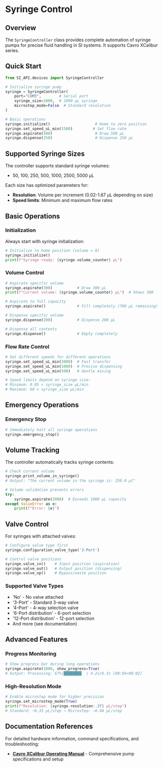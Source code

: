 # Syringe Control

## Overview

The `SyringeController` class provides complete automation of syringe pumps for precise fluid handling in SI systems. It supports Cavro XCalibur series.

## Quick Start

```python
from SI_API.devices import SyringeController

# Initialize syringe pump
syringe = SyringeController(
    port="COM3",        # Serial port
    syringe_size=1000,  # 1000 µL syringe
    microstep_mode=False  # Standard resolution
)

# Basic operations
syringe.initialize()                    # Home to zero position
syringe.set_speed_uL_min(1500)         # Set flow rate
syringe.aspirate(500)                   # Draw 500 µL
syringe.dispense(250)                   # Dispense 250 µL
```

## Supported Syringe Sizes

The controller supports standard syringe volumes:

- 50, 100, 250, 500, 1000, 2500, 5000 µL

Each size has optimized parameters for:

- **Resolution**: Volume per increment (0.02-1.67 µL depending on size)
- **Speed limits**: Minimum and maximum flow rates

## Basic Operations

### Initialization
Always start with syringe initialization:

```python
# Initialize to home position (volume = 0)
syringe.initialize()
print(f"Syringe ready: {syringe.volume_counter} µL")
```

### Volume Control

```python
# Aspirate specific volume
syringe.aspirate(300)           # Draw 300 µL
print(f"Current volume: {syringe.volume_counter} µL")  # Shows 300

# Aspirate to full capacity
syringe.aspirate()              # Fill completely (700 µL remaining)

# Dispense specific volume  
syringe.dispense(200)           # Dispense 200 µL

# Dispense all contents
syringe.dispense()              # Empty completely
```

### Flow Rate Control

```python
# Set different speeds for different operations
syringe.set_speed_uL_min(3000)  # Fast transfer
syringe.set_speed_uL_min(1000)  # Precise dispensing  
syringe.set_speed_uL_min(500)   # Gentle mixing

# Speed limits depend on syringe size:
# Minimum: 0.05 × syringe_size µL/min
# Maximum: 60 × syringe_size µL/min
```

## Emergency Operations

### Emergency Stop

```python
# Immediately halt all syringe operations
syringe.emergency_stop()
```

## Volume Tracking

The controller automatically tracks syringe contents:

```python
# Check current volume
syringe.print_volume_in_syringe()
# Output: "The current volume in the syringe is: 250.0 µl"

# Volume validation prevents errors
try:
    syringe.aspirate(2000)  # Exceeds 1000 µL capacity
except ValueError as e:
    print(f"Error: {e}")
```

## Valve Control

For syringes with attached valves:

```python
# Configure valve type first
syringe.configuration_valve_type('3-Port')

# Control valve positions
syringe.valve_in()    # Input position (aspiration)
syringe.valve_out()   # Output position (dispensing)  
syringe.valve_up()    # Bypass/waste position
```

### Supported Valve Types

- 'No' - No valve attached
- '3-Port' - Standard 3-way valve
- '4-Port' - 4-way selection valve
- '6-Port distribution' - 6-port selection
- '12-Port distribution' - 12-port selection
- And more (see documentation)

## Advanced Features

### Progress Monitoring

```python
# Show progress bar during long operations
syringe.aspirate(1000, show_progress=True)
# Output: Processing: 67%|████████  | 4.2s/6.3s [00:04<00:02]
```

### High-Resolution Mode

```python
# Enable microstep mode for higher precision
syringe.set_microstep_mode(True)
print(f"Resolution: {syringe.resolution:.3f} µL/step")
# Standard: ~0.33 µL/step → Microstep: ~0.04 µL/step
```

## Documentation References

For detailed hardware information, command specifications, and troubleshooting:

- **[Cavro XCalibur Operating Manual](https://github.com/Xixaus/SI-CE/blob/main/SIA_API/devices/manuals/Cavro%20XCalibur.pdf)** - Comprehensive pump specifications and setup